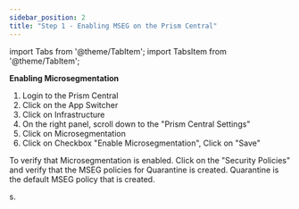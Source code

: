 ```yaml
---
sidebar_position: 2
title: "Step 1 - Enabling MSEG on the Prism Central"
---
```



import Tabs from '@theme/TabItem';
import TabsItem from '@theme/TabItem';

**Enabling Microsegmentation**
1.  Login to the Prism Central 
2.  Click on the App Switcher 
3.  Click on Infrastructure
4.  On the right panel, scroll down to the "Prism Central Settings"
5.  Click on Microsegmentation
6.  Click on Checkbox "Enable Microsegmentation", Click on "Save"

To verify that Microsegmentation is enabled. Click on the "Security Policies" and verify that the MSEG policies for Quarantine is created. Quarantine is the default MSEG policy that is created. 

s.
